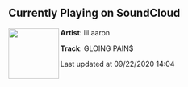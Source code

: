 ## Currently Playing on SoundCloud

[<img align="left" width="100" src="https://i1.sndcdn.com/artworks-000191370038-67sp78-t50x50.jpg">](https://soundcloud.com/lilaaron911/gloing-pains?in=lilaaron911/sets/gloing-pains)

**Artist**: lil aaron 

**Track**: GLOING PAIN$

Last updated at 09/22/2020 14:04
